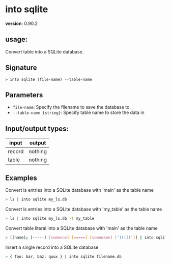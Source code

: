 # into sqlite

**version**: 0.90.2

## **usage**:

Convert table into a SQLite database.

## Signature

`> into sqlite (file-name) --table-name`

## Parameters

- `file-name`: Specify the filename to save the database to.
- `--table-name {string}`: Specify table name to store the data in

## Input/output types:

| input  | output  |
| ------ | ------- |
| record | nothing |
| table  | nothing |

## Examples

Convert ls entries into a SQLite database with 'main' as the table name

```bash
> ls | into sqlite my_ls.db
```

Convert ls entries into a SQLite database with 'my_table' as the table name

```bash
> ls | into sqlite my_ls.db -t my_table
```

Convert table literal into a SQLite database with 'main' as the table name

```bash
> [[name]; [-----] [someone] [=====] [somename] ['(((((']] | into sqlite filename.db
```

Insert a single record into a SQLite database

```bash
> { foo: bar, baz: quux } | into sqlite filename.db
```
